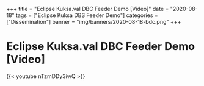 +++
title = "Eclipse Kuksa.val DBC Feeder Demo [Video]"
date = "2020-08-18"
tags = ["Eclipse Kuksa DBS Feeder Demo"]
categories = ["Dissemination"]
banner = "img/banners/2020-08-18-bdc.png"
+++

# Eclipse Kuksa.val DBC Feeder Demo [Video]

{{< youtube nTzmDDy3iwQ >}}
